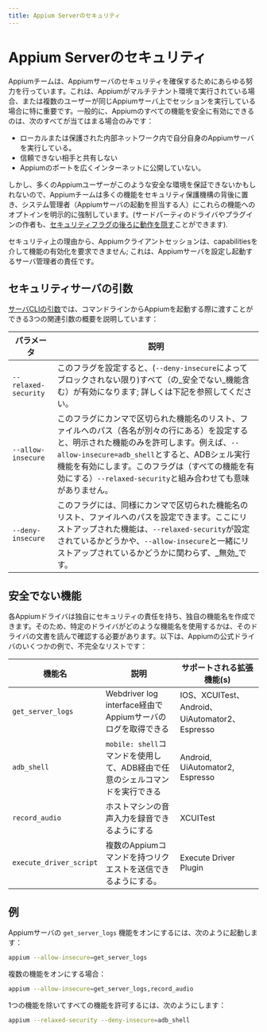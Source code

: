 ```yaml
---
title: Appium Serverのセキュリティ
---
```


# Appium Serverのセキュリティ

<!-- The Appium team makes every effort to ensure the security of the Appium server. This is especially important when Appium is run in a multitenant environment, or when multiple users are running sessions on the same Appium server. In general, you can only safely enable all Appium's features if all the following are true: -->
Appiumチームは、Appiumサーバのセキュリティを確保するためにあらゆる努力を行っています。これは、Appiumがマルチテナント環境で実行されている場合、または複数のユーザーが同じAppiumサーバ上でセッションを実行している場合に特に重要です。一般的に、Appiumのすべての機能を安全に有効にできるのは、次のすべてが当てはまる場合のみです：

<!-- - You're running your own Appium server locally or within a protected internal network
- You're not sharing it with any untrusted parties
- You don't expose Appium's port(s) to the wider internet -->
- ローカルまたは保護された内部ネットワーク内で自分自身のAppiumサーバを実行している。
- 信頼できない相手と共有しない
- Appiumのポートを広くインターネットに公開していない。

<!-- But because many Appium users might not be able to guarantee such a safe environment, the Appium team puts many features behind a security protection mechanism which forces system admins (the people that are in charge of starting the Appium server) to _explicitly opt-in_ to these features. (Third-party driver and plugin authors can also [hide behaviour behind security flags](../ecosystem/build-drivers.md).) -->
しかし、多くのAppiumユーザーがこのような安全な環境を保証できないかもしれないので、Appiumチームは多くの機能をセキュリティ保護機構の背後に置き、システム管理者（Appiumサーバの起動を担当する人）にこれらの機能へのオプトインを明示的に強制しています。(サードパーティのドライバやプラグインの作者も、[セキュリティフラグの後ろに動作を隠す](../ecosystem/build-drivers.md)ことができます).

<!-- For security reasons, Appium client sessions can _not_ request feature enablement via capabilities; this is the responsibility of the server admin who configures and launches the Appium server. -->
セキュリティ上の理由から、Appiumクライアントセッションは、capabilitiesを介して機能の有効化を要求できません; これは、Appiumサーバを設定し起動するサーバ管理者の責任です。

<!-- ## Security Server Args -->
## セキュリティサーバの引数

<!-- The [Server CLI Args](../cli/args.md) doc outlines three relevant arguments which may be passed to Appium when starting it from the command line: -->
[サーバCLIの引数](../cli/args.md)では、コマンドラインからAppiumを起動する際に渡すことができる3つの関連引数の概要を説明しています：

<!-- |Parameter|Description|
|----|----|
|`--relaxed-security`|Setting this flag turns on _all_ insecure features (unless blocked by `--deny-insecure`; see below)|
|`--allow-insecure`|Setting this flag to a comma-separated list of feature names or a path to a file containing a feature list (each name on a separate line) will allow _only_ the features listed. For example, `--allow-insecure=adb_shell` will cause _only_ the ADB shell execution feature to be enabled. This is true _unless_ `--relaxed-security` is also used, in which case all features will still be enabled. It makes no sense to combine this flag with `--relaxed-security`.|
|`--deny-insecure`|This flag can likewise be set to a comma-separated list of feature names, or a path to a feature file. Any features listed here will be _disabled_, regardless of whether `--relaxed-security` is set and regardless of whether the names are also listed with `--allow-insecure`.| -->

|パラメータ|説明|
|----|----|
|`--relaxed-security`|このフラグを設定すると、(`--deny-insecure`によってブロックされない限り)すべて（の_安全でない_機能含む）が有効になります; 詳しくは下記を参照してください。|
|`--allow-insecure`|このフラグにカンマで区切られた機能名のリスト、ファイルへのパス（各名が別々の行にある）を設定すると、明示された機能のみを許可します。例えば、`--allow-insecure=adb_shell`とすると、ADBシェル実行機能を有効にします。このフラグは（すべての機能を有効にする）`--relaxed-security`と組み合わせても意味がありません。|
|`--deny-insecure`|このフラグには、同様にカンマで区切られた機能名のリスト、ファイルへのパスを設定できます。ここにリストアップされた機能は、`--relaxed-security`が設定されているかどうかや、`--allow-insecure`と一緒にリストアップされているかどうかに関わらず、_無効_です。|

<!-- ## Insecure Features -->
## 安全でない機能

<!-- Each Appium driver is responsible for its own security, and can create its own feature names. Thus you should read through the documentation for a particular driver to know which feature names it might use. Here is an incomplete list of examples from some of Appium's official drivers: -->
各Appiumドライバは独自にセキュリティの責任を持ち、独自の機能名を作成できます。そのため、特定のドライバがどのような機能名を使用するかは、そのドライバの文書を読んで確認する必要があります。以下は、Appiumの公式ドライバのいくつかの例で、不完全なリストです：

<!-- |Feature Name|Description|Supported Extension(s)|
|------------|-----------|-------|
|`get_server_logs`|Allows retrieving of Appium server logs via the Webdriver log interface|IOS, XCUITest, Android, UiAutomator2, Espresso|
|`adb_shell`|Allows execution of arbitrary shell commands via ADB, using the `mobile: shell` command|Android, UiAutomator2, Espresso|
|`record_audio`|Allow recording of host machine audio inputs|XCUITest|
|`execute_driver_script`| Allows to send a request which has multiple Appium commands.|Execute Driver Plugin| -->

|機能名|説明|サポートされる拡張機能(s)|
|------------|-----------|-------|
|`get_server_logs`|Webdriver log interface経由でAppiumサーバのログを取得できる|IOS、XCUITest、Android、UiAutomator2、Espresso|
|`adb_shell`|`mobile: shell`コマンドを使用して、ADB経由で任意のシェルコマンドを実行できる|Android, UiAutomator2, Espresso|
|`record_audio`|ホストマシンの音声入力を録音できるようにする|XCUITest|
|`execute_driver_script`|複数のAppiumコマンドを持つリクエストを送信できるようにする。|Execute Driver Plugin|

<!-- ## Examples -->
## 例

<!-- To turn on the `get_server_logs` feature for my Appium server, I could start it like this: -->
Appiumサーバの `get_server_logs` 機能をオンにするには、次のように起動します：

```bash
appium --allow-insecure=get_server_logs
```

<!-- To turn on multiple features: -->
複数の機能をオンにする場合：

```bash
appium --allow-insecure=get_server_logs,record_audio
```

<!-- To allow all features except one: -->
1つの機能を除いてすべての機能を許可するには、次のようにします：

```bash
appium --relaxed-security --deny-insecure=adb_shell
```
